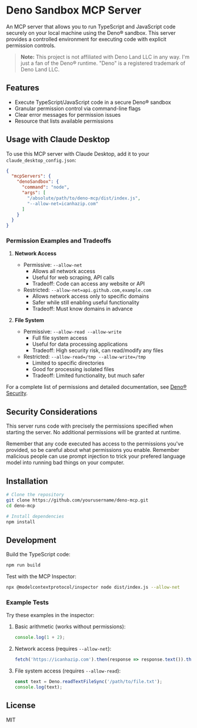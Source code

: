 # Deno Sandbox MCP Server

An MCP server that allows you to run TypeScript and JavaScript code securely on your local machine using the Deno® sandbox. This server provides a controlled environment for executing code with explicit permission controls.

> **Note:** This project is not affiliated with Deno Land LLC in any way. I'm just a fan of the Deno® runtime. "Deno" is a registered trademark of Deno Land LLC.

## Features

- Execute TypeScript/JavaScript code in a secure Deno® sandbox
- Granular permission control via command-line flags
- Clear error messages for permission issues
- Resource that lists available permissions

## Usage with Claude Desktop

To use this MCP server with Claude Desktop, add it to your `claude_desktop_config.json`:

```json
{
  "mcpServers": {
    "denoSandbox": {
      "command": "node",
      "args": [
        "/absolute/path/to/deno-mcp/dist/index.js",
        "--allow-net=icanhazip.com"
      ]
    }
  }
}
```

### Permission Examples and Tradeoffs

1. **Network Access**
   - Permissive: `--allow-net`
     - Allows all network access
     - Useful for web scraping, API calls
     - Tradeoff: Code can access any website or API
   - Restricted: `--allow-net=api.github.com,example.com`
     - Allows network access only to specific domains
     - Safer while still enabling useful functionality
     - Tradeoff: Must know domains in advance

2. **File System**
   - Permissive: `--allow-read --allow-write`
     - Full file system access
     - Useful for data processing applications
     - Tradeoff: High security risk, can read/modify any files
   - Restricted: `--allow-read=/tmp --allow-write=/tmp`
     - Limited to specific directories
     - Good for processing isolated files
     - Tradeoff: Limited functionality, but much safer

For a complete list of permissions and detailed documentation, see [Deno® Security](https://docs.deno.com/runtime/fundamentals/security/).

## Security Considerations

This server runs code with precisely the permissions specified when starting the server. No additional permissions will be granted at runtime.

Remember that any code executed has access to the permissions you've provided, so be careful about what permissions you enable.  Remember malicious people can use prompt injection to trick your prefered language model into running bad things on your computer.

## Installation

```bash
# Clone the repository
git clone https://github.com/yourusername/deno-mcp.git
cd deno-mcp

# Install dependencies
npm install
```

## Development

Build the TypeScript code:

```bash
npm run build
```

Test with the MCP Inspector:

```bash
npx @modelcontextprotocol/inspector node dist/index.js --allow-net
```

### Example Tests

Try these examples in the inspector:

1. Basic arithmetic (works without permissions):
   ```typescript
   console.log(1 + 2);
   ```

2. Network access (requires `--allow-net`):
   ```typescript
   fetch('https://icanhazip.com').then(response => response.text()).then(ip => console.log(`Your IP is: ${ip.trim()}`));
   ```

3. File system access (requires `--allow-read`):
   ```typescript
   const text = Deno.readTextFileSync('/path/to/file.txt');
   console.log(text);
   ```

## License

MIT
